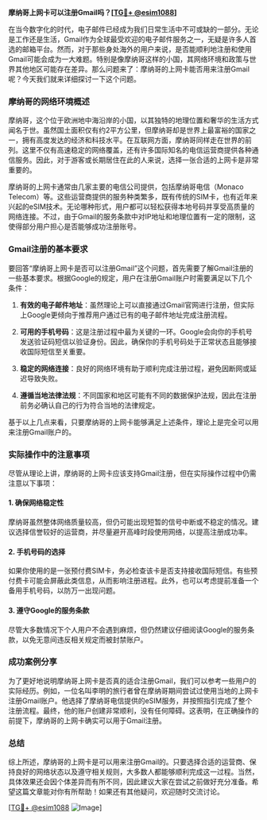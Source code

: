 **摩纳哥上网卡可以注册Gmail吗？[[TG💪+ @esim1088](https://t.me/s/esim1088)]**

在当今数字化的时代，电子邮件已经成为我们日常生活中不可或缺的一部分。无论是工作还是生活，Gmail作为全球最受欢迎的电子邮件服务之一，无疑是许多人首选的邮箱平台。然而，对于那些身处海外的用户来说，是否能顺利地注册和使用Gmail可能会成为一大难题。特别是像摩纳哥这样的小国，其网络环境和政策与世界其他地区可能存在差异。那么问题来了：摩纳哥的上网卡能否用来注册Gmail呢？今天我们就来详细探讨一下这个问题。

### 摩纳哥的网络环境概述

摩纳哥，这个位于欧洲地中海沿岸的小国，以其独特的地理位置和奢华的生活方式闻名于世。虽然国土面积仅有约2平方公里，但摩纳哥却是世界上最富裕的国家之一，拥有高度发达的经济和科技水平。在互联网方面，摩纳哥同样走在世界的前列。这里不仅有高速稳定的网络覆盖，还有许多国际知名的电信运营商提供各种通信服务。因此，对于游客或长期居住在此的人来说，选择一张合适的上网卡是非常重要的。

摩纳哥的上网卡通常由几家主要的电信公司提供，包括摩纳哥电信（Monaco Telecom）等。这些运营商提供的服务种类繁多，既有传统的SIM卡，也有近年来兴起的eSIM技术。无论哪种形式，用户都可以轻松获得本地号码并享受高质量的网络连接。不过，由于Gmail的服务条款中对IP地址和地理位置有一定的限制，这使得部分用户担心是否能够成功注册账号。

### Gmail注册的基本要求

要回答“摩纳哥上网卡是否可以注册Gmail”这个问题，首先需要了解Gmail注册的一些基本要求。根据Google的规定，用户在注册Gmail账户时需要满足以下几个条件：

1. **有效的电子邮件地址**：虽然理论上可以直接通过Gmail官网进行注册，但实际上Google更倾向于推荐用户通过已有的电子邮件地址完成注册流程。
   
2. **可用的手机号码**：这是注册过程中最为关键的一环。Google会向你的手机号发送验证码短信以验证身份。因此，确保你的手机号码处于正常状态且能够接收国际短信至关重要。

3. **稳定的网络连接**：良好的网络环境有助于顺利完成注册过程，避免因断网或延迟导致失败。

4. **遵循当地法律法规**：不同国家和地区可能有不同的数据保护法规，因此在注册前务必确认自己的行为符合当地的法律规定。

基于以上几点来看，只要摩纳哥的上网卡能够满足上述条件，理论上是完全可以用来注册Gmail账户的。

### 实际操作中的注意事项

尽管从理论上讲，摩纳哥的上网卡应该支持Gmail注册，但在实际操作过程中仍需注意以下事项：

#### 1. 确保网络稳定性
摩纳哥虽然整体网络质量较高，但仍可能出现短暂的信号中断或不稳定的情况。建议选择信誉较好的运营商，并尽量避开高峰时段使用网络，以提高注册成功率。

#### 2. 手机号码的选择
如果你使用的是一张预付费SIM卡，务必检查该卡是否支持接收国际短信。有些预付费卡可能会屏蔽此类信息，从而影响注册进程。此外，也可以考虑提前准备一个备用手机号码，以防万一出现问题。

#### 3. 遵守Google的服务条款
尽管大多数情况下个人用户不会遇到麻烦，但仍然建议仔细阅读Google的服务条款，以免无意间违反相关规定而被封禁账户。

### 成功案例分享

为了更好地说明摩纳哥上网卡是否真的适合注册Gmail，我们可以参考一些用户的实际经历。例如，一位名叫李明的旅行者曾在摩纳哥期间尝试过使用当地的上网卡注册Gmail账户。他选择了摩纳哥电信提供的eSIM服务，并按照指引完成了整个注册流程。最终，他的账户创建非常顺利，没有任何障碍。这表明，在正确操作的前提下，摩纳哥的上网卡确实可以用于Gmail注册。

### 总结

综上所述，摩纳哥的上网卡是可以用来注册Gmail的。只要选择合适的运营商、保持良好的网络状态以及遵守相关规则，大多数人都能够顺利完成这一过程。当然，具体效果还会因个体差异而有所不同，因此建议大家在尝试之前做好充分准备。希望这篇文章能对你有所帮助！如果还有其他疑问，欢迎随时交流讨论。

[[TG💪+ @esim1088](https://t.me/s/esim1088) ![Image](https://i.postimg.cc/4NQfJmqS/Snipaste-2025-05-13-00-14-12.png)]